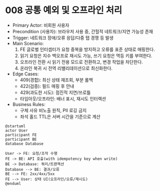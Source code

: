 # 008 공통 예외 및 오프라인 처리

- Primary Actor: 비회원 사용자
- Precondition (사용자): 브라우저 사용 중, 간헐적 네트워크/지연 가능성 존재
- Trigger: 네트워크 장애/오류 응답/다중 탭 경쟁 등 발생
- Main Scenario:
  1) FE 글로벌 인터셉터가 요청 중복을 방지하고 오류를 표준 상태로 매핑한다.
  2) 읽기 요청은 지수 백오프로 재시도 가능, 쓰기 요청은 멱등 키를 부여한다.
  3) 오프라인 전환 시 읽기 전용 모드로 전환하고, 변경 작업을 차단한다.
  4) 온라인 복귀 시 전역 리밸리데이션으로 최신화한다.
- Edge Cases:
  - 409(경합): 최신 상태 재조회, 부분 롤백
  - 422(검증): 필드 매핑 후 안내
  - 429(과도한 시도): 점진적 지연/쓰로틀
  - 타임아웃/오프라인: 배너 표시, 재시도 인터랙션
- Business Rules:
  - 구체 사유 비노출 원칙, PII 로깅 금지
  - 좌석 홀드 TTL은 서버 시간을 기준으로 계산

```plantuml
@startuml
actor User
participant FE
participant BE
database Database

User -> FE: 요청/조작 수행
FE -> BE: API 호출(with idempotency key when write)
BE -> Database: 쿼리/트랜잭션
Database --> BE: 결과/오류
BE --> FE: 2xx/4xx/5xx
FE --> User: 상태 UI(오프라인/오류/재시도)
@enduml
```
